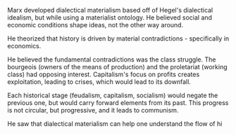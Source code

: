 Marx developed dialectical materialism based off of Hegel's dialectical idealism, but while using a materialist ontology. He believed social and economic conditions shape ideas, not the other way around.

He theorized that history is driven by material contradictions - specifically in economics.

He believed the fundamental contradictions was the class struggle. The bourgeois (owners of the means of production) and the proletariat (working class) had opposing interest. Capitalism's focus on profits creates exploitation, leading to crises, which would lead to its downfall.

Each historical stage (feudalism, capitalism, socialism) would negate the previous one, but would carry forward elements from its past. This progress is not circular, but progressive, and it leads to communism.

He saw that dialectical materialism can help one understand the flow of hi
